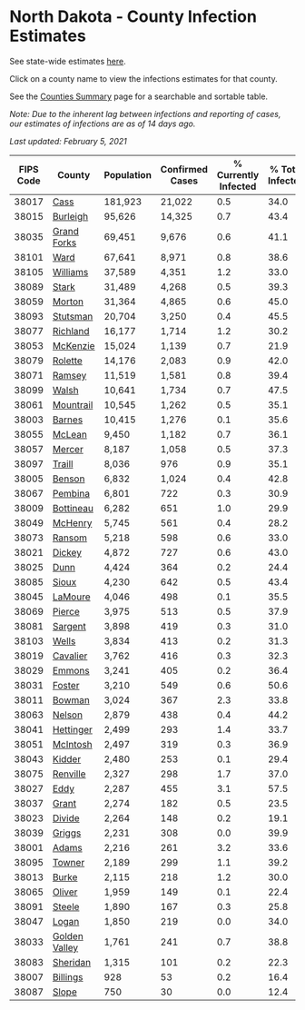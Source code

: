 # North Dakota - County Infection Estimates

See state-wide estimates [here](/infections/us-nd).

Click on a county name to view the infections estimates for that county.

See the [Counties Summary](/infections/summary-counties) page for a searchable and sortable table.

*Note: Due to the inherent lag between infections and reporting of cases, our estimates of infections are as of 14 days ago.*

*Last updated: February 5, 2021*

|   FIPS Code |                         County |   Population |   Confirmed Cases |   % Currently Infected |   % Total Infected |
|-------------|--------------------------------|--------------|-------------------|------------------------|--------------------|
|       38017 |                   [Cass](cass) |      181,923 |            21,022 |                    0.5 |               34.0 |
|       38015 |           [Burleigh](burleigh) |       95,626 |            14,325 |                    0.7 |               43.4 |
|       38035 |     [Grand Forks](grand-forks) |       69,451 |             9,676 |                    0.6 |               41.1 |
|       38101 |                   [Ward](ward) |       67,641 |             8,971 |                    0.8 |               38.6 |
|       38105 |           [Williams](williams) |       37,589 |             4,351 |                    1.2 |               33.0 |
|       38089 |                 [Stark](stark) |       31,489 |             4,268 |                    0.5 |               39.3 |
|       38059 |               [Morton](morton) |       31,364 |             4,865 |                    0.6 |               45.0 |
|       38093 |           [Stutsman](stutsman) |       20,704 |             3,250 |                    0.4 |               45.5 |
|       38077 |           [Richland](richland) |       16,177 |             1,714 |                    1.2 |               30.2 |
|       38053 |           [McKenzie](mckenzie) |       15,024 |             1,139 |                    0.7 |               21.9 |
|       38079 |             [Rolette](rolette) |       14,176 |             2,083 |                    0.9 |               42.0 |
|       38071 |               [Ramsey](ramsey) |       11,519 |             1,581 |                    0.8 |               39.4 |
|       38099 |                 [Walsh](walsh) |       10,641 |             1,734 |                    0.7 |               47.5 |
|       38061 |         [Mountrail](mountrail) |       10,545 |             1,262 |                    0.5 |               35.1 |
|       38003 |               [Barnes](barnes) |       10,415 |             1,276 |                    0.1 |               35.6 |
|       38055 |               [McLean](mclean) |        9,450 |             1,182 |                    0.7 |               36.1 |
|       38057 |               [Mercer](mercer) |        8,187 |             1,058 |                    0.5 |               37.3 |
|       38097 |               [Traill](traill) |        8,036 |               976 |                    0.9 |               35.1 |
|       38005 |               [Benson](benson) |        6,832 |             1,024 |                    0.4 |               42.8 |
|       38067 |             [Pembina](pembina) |        6,801 |               722 |                    0.3 |               30.9 |
|       38009 |         [Bottineau](bottineau) |        6,282 |               651 |                    1.0 |               29.9 |
|       38049 |             [McHenry](mchenry) |        5,745 |               561 |                    0.4 |               28.2 |
|       38073 |               [Ransom](ransom) |        5,218 |               598 |                    0.6 |               33.0 |
|       38021 |               [Dickey](dickey) |        4,872 |               727 |                    0.6 |               43.0 |
|       38025 |                   [Dunn](dunn) |        4,424 |               364 |                    0.2 |               24.4 |
|       38085 |                 [Sioux](sioux) |        4,230 |               642 |                    0.5 |               43.4 |
|       38045 |             [LaMoure](lamoure) |        4,046 |               498 |                    0.1 |               35.5 |
|       38069 |               [Pierce](pierce) |        3,975 |               513 |                    0.5 |               37.9 |
|       38081 |             [Sargent](sargent) |        3,898 |               419 |                    0.3 |               31.0 |
|       38103 |                 [Wells](wells) |        3,834 |               413 |                    0.2 |               31.3 |
|       38019 |           [Cavalier](cavalier) |        3,762 |               416 |                    0.3 |               32.3 |
|       38029 |               [Emmons](emmons) |        3,241 |               405 |                    0.2 |               36.4 |
|       38031 |               [Foster](foster) |        3,210 |               549 |                    0.6 |               50.6 |
|       38011 |               [Bowman](bowman) |        3,024 |               367 |                    2.3 |               33.8 |
|       38063 |               [Nelson](nelson) |        2,879 |               438 |                    0.4 |               44.2 |
|       38041 |         [Hettinger](hettinger) |        2,499 |               293 |                    1.4 |               33.7 |
|       38051 |           [McIntosh](mcintosh) |        2,497 |               319 |                    0.3 |               36.9 |
|       38043 |               [Kidder](kidder) |        2,480 |               253 |                    0.1 |               29.4 |
|       38075 |           [Renville](renville) |        2,327 |               298 |                    1.7 |               37.0 |
|       38027 |                   [Eddy](eddy) |        2,287 |               455 |                    3.1 |               57.5 |
|       38037 |                 [Grant](grant) |        2,274 |               182 |                    0.5 |               23.5 |
|       38023 |               [Divide](divide) |        2,264 |               148 |                    0.2 |               19.1 |
|       38039 |               [Griggs](griggs) |        2,231 |               308 |                    0.0 |               39.9 |
|       38001 |                 [Adams](adams) |        2,216 |               261 |                    3.2 |               33.6 |
|       38095 |               [Towner](towner) |        2,189 |               299 |                    1.1 |               39.2 |
|       38013 |                 [Burke](burke) |        2,115 |               218 |                    1.2 |               30.0 |
|       38065 |               [Oliver](oliver) |        1,959 |               149 |                    0.1 |               22.4 |
|       38091 |               [Steele](steele) |        1,890 |               167 |                    0.3 |               25.8 |
|       38047 |                 [Logan](logan) |        1,850 |               219 |                    0.0 |               34.0 |
|       38033 | [Golden Valley](golden-valley) |        1,761 |               241 |                    0.7 |               38.8 |
|       38083 |           [Sheridan](sheridan) |        1,315 |               101 |                    0.2 |               22.3 |
|       38007 |           [Billings](billings) |          928 |                53 |                    0.2 |               16.4 |
|       38087 |                 [Slope](slope) |          750 |                30 |                    0.0 |               12.4 |